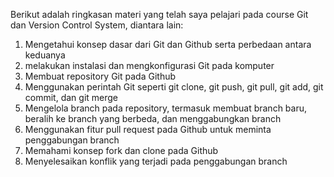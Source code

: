 Berikut adalah ringkasan materi yang telah saya pelajari pada course Git dan Version Control System, diantara lain:

1. Mengetahui konsep dasar dari Git dan Github serta perbedaan antara keduanya
2. melakukan instalasi dan mengkonfigurasi Git pada komputer
3. Membuat repository Git pada Github
4. Menggunakan perintah Git seperti git clone, git push, git pull, git add, git commit, dan git merge
5. Mengelola branch pada repository, termasuk membuat branch baru, beralih ke branch yang berbeda, dan menggabungkan branch
6. Menggunakan fitur pull request pada Github untuk meminta penggabungan branch
7. Memahami konsep fork dan clone pada Github
8. Menyelesaikan konflik yang terjadi pada penggabungan branch